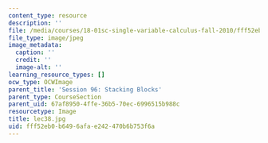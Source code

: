 ```yaml
---
content_type: resource
description: ''
file: /media/courses/18-01sc-single-variable-calculus-fall-2010/fff52eb0b6496afae242470b6b753f6a_lec38.jpg
file_type: image/jpeg
image_metadata:
  caption: ''
  credit: ''
  image-alt: ''
learning_resource_types: []
ocw_type: OCWImage
parent_title: 'Session 96: Stacking Blocks'
parent_type: CourseSection
parent_uid: 67af8950-4ffe-36b5-70ec-6996515b988c
resourcetype: Image
title: lec38.jpg
uid: fff52eb0-b649-6afa-e242-470b6b753f6a
---
```

